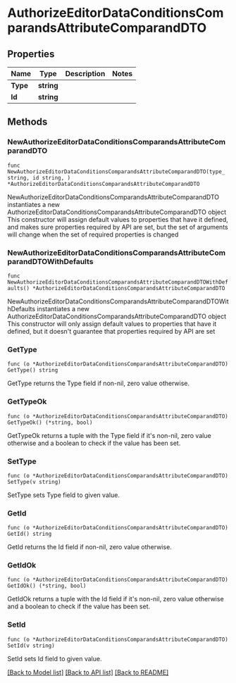 # AuthorizeEditorDataConditionsComparandsAttributeComparandDTO

## Properties

Name | Type | Description | Notes
------------ | ------------- | ------------- | -------------
**Type** | **string** |  | 
**Id** | **string** |  | 

## Methods

### NewAuthorizeEditorDataConditionsComparandsAttributeComparandDTO

`func NewAuthorizeEditorDataConditionsComparandsAttributeComparandDTO(type_ string, id string, ) *AuthorizeEditorDataConditionsComparandsAttributeComparandDTO`

NewAuthorizeEditorDataConditionsComparandsAttributeComparandDTO instantiates a new AuthorizeEditorDataConditionsComparandsAttributeComparandDTO object
This constructor will assign default values to properties that have it defined,
and makes sure properties required by API are set, but the set of arguments
will change when the set of required properties is changed

### NewAuthorizeEditorDataConditionsComparandsAttributeComparandDTOWithDefaults

`func NewAuthorizeEditorDataConditionsComparandsAttributeComparandDTOWithDefaults() *AuthorizeEditorDataConditionsComparandsAttributeComparandDTO`

NewAuthorizeEditorDataConditionsComparandsAttributeComparandDTOWithDefaults instantiates a new AuthorizeEditorDataConditionsComparandsAttributeComparandDTO object
This constructor will only assign default values to properties that have it defined,
but it doesn't guarantee that properties required by API are set

### GetType

`func (o *AuthorizeEditorDataConditionsComparandsAttributeComparandDTO) GetType() string`

GetType returns the Type field if non-nil, zero value otherwise.

### GetTypeOk

`func (o *AuthorizeEditorDataConditionsComparandsAttributeComparandDTO) GetTypeOk() (*string, bool)`

GetTypeOk returns a tuple with the Type field if it's non-nil, zero value otherwise
and a boolean to check if the value has been set.

### SetType

`func (o *AuthorizeEditorDataConditionsComparandsAttributeComparandDTO) SetType(v string)`

SetType sets Type field to given value.


### GetId

`func (o *AuthorizeEditorDataConditionsComparandsAttributeComparandDTO) GetId() string`

GetId returns the Id field if non-nil, zero value otherwise.

### GetIdOk

`func (o *AuthorizeEditorDataConditionsComparandsAttributeComparandDTO) GetIdOk() (*string, bool)`

GetIdOk returns a tuple with the Id field if it's non-nil, zero value otherwise
and a boolean to check if the value has been set.

### SetId

`func (o *AuthorizeEditorDataConditionsComparandsAttributeComparandDTO) SetId(v string)`

SetId sets Id field to given value.



[[Back to Model list]](../README.md#documentation-for-models) [[Back to API list]](../README.md#documentation-for-api-endpoints) [[Back to README]](../README.md)


